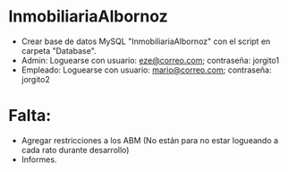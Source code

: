 # InmobiliariaAlbornoz

* Crear base de datos MySQL "InmobiliariaAlbornoz" con el script en carpeta "Database".
* Admin: Loguearse con usuario: eze@correo.com; contraseña: jorgito1
* Empleado: Loguearse con usuario: mario@correo.com; contraseña: jorgito2


# Falta:

* Agregar restricciones a los ABM (No están para no estar logueando a cada rato durante desarrollo)
* Informes.